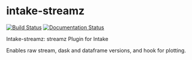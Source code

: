 # intake-streamz

[![Build Status](https://travis-ci.org/intake/intake-streamz.svg?branch=master)](https://travis-ci.org/ContinuumIO/intake-streamz)
[![Documentation Status](https://readthedocs.org/projects/intake-streamz/badge/?version=latest)](http://intake-streamz.readthedocs.io/en/latest/?badge=latest)

Intake-streamz: streamz Plugin for Intake

Enables raw stream, dask and dataframe versions, and hook for plotting.
